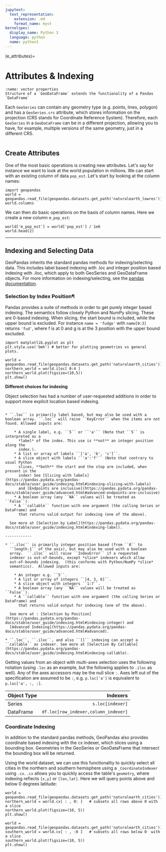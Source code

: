 ```yaml
---
jupytext:
  text_representation:
    extension: .md
    format_name: myst
kernelspec:
  display_name: Python 3
  language: python
  name: python3
---
```


(e_attributes)=
 
# Attributes & Indexing  

```{figure} ../_static/c_data_types/dataframe.svg
:name: vector properties 
Structure of a `GeoDataFrame` extends the functionality of a Pandas `DataFrame`
```

Each `GeoSeries` can contain any geometry type (e.g. points, lines, polygon) and has a `GeoSeries.crs` attribute, which stores information on the projection (CRS stands for Coordinate Reference System). Therefore, each `GeoSeries` in a `GeoDataFrame` can be in a different projection, allowing you to have, for example, multiple versions of the same geometry, just in a different CRS.


```{tip}  Becuase GeoPandas are so intertwined spend the time to learn more about here [Pandas User Guide](https://pandas.pydata.org/pandas-docs/stable/user_guide/index.html)
```

## Create Attributes

One of the most basic operations is creating new attributes. Let's say for instance we want to look at the world population in millions. We can start with an existing column of data `pop_est`. Let's start by looking at the column names:

```{code-cell} ipython3
import geopandas
world = geopandas.read_file(geopandas.datasets.get_path('naturalearth_lowres'))
world.columns
```
We can then do basic operations on the basis of column names. Here we create a new column `m_pop_est`:

```{code-cell} ipython3
world['m_pop_est'] = world['pop_est'] / 1e6
world.head(2)
```

------------------------


## Indexing and Selecting Data

GeoPandas inherits the standard pandas methods for indexing/selecting data. This includes label based indexing with .loc and integer position based indexing with .iloc, which apply to both GeoSeries and GeoDataFrame objects. For more information on indexing/selecting, see the [pandas documentation](https://pandas.pydata.org/pandas-docs/stable/user_guide/index.html).


### Selection by Index Position¶
 
Pandas provides a suite of methods in order to get purely integer based indexing. The semantics follow closely Python and NumPy slicing. These are 0-based indexing. When slicing, the start bound is included, while the upper bound is excluded.  For instance `name = 'fudge'` with `name[0:3]` returns `'fud'`, where f is at 0 and g is at the 3 position with the upper bound excluded. 

```{code-cell} ipython3
import matplotlib.pyplot as plt
plt.style.use('bmh') # better for plotting geometries vs general plots.

world = geopandas.read_file(geopandas.datasets.get_path('naturalearth_cities'))
northern_world = world.iloc[ 0:4 ]    
northern_world.plot(figsize=(10,5))  
plt.show()
```

**Different choices for indexing**

Object selection has had a number of user-requested additions in order to
support more explicit location based indexing.  

```{panels}

* ``.loc`` is primarily label based, but may also be used with a boolean array. ``.loc`` will raise ``KeyError`` when the items are not found. Allowed inputs are:

    * A single label, e.g. ``5`` or ``'a'`` (Note that ``5`` is interpreted as a
      *label* of the index. This use is **not** an integer position along the
      index.).
    * A list or array of labels ``['a', 'b', 'c']``.
    * A slice object with labels ``'a':'f'`` (Note that contrary to usual Python
      slices, **both** the start and the stop are included, when present in the
      index! See [Slicing with labels](https://pandas.pydata.org/pandas-docs/stable/user_guide/indexing.html#indexing-slicing-with-labels) 
      and [Endpoints are inclusive](https://pandas.pydata.org/pandas-docs/stable/user_guide/advanced.html#advanced-endpoints-are-inclusive) 
    * A boolean array (any ``NA`` values will be treated as ``False``).
    * A ``callable`` function with one argument (the calling Series or DataFrame) and
      that returns valid output for indexing (one of the above).

  See more at [Selection by Label](https://pandas.pydata.org/pandas-docs/stable/user_guide/indexing.html#indexing-label).

------------

* ``.iloc`` is primarily integer position based (from ``0`` to
  ``length-1`` of the axis), but may also be used with a boolean
  array.  ``.iloc`` will raise ``IndexError`` if a requested
  indexer is out-of-bounds, except *slice* indexers which allow
  out-of-bounds indexing.  (this conforms with Python/NumPy *slice*
  semantics).  Allowed inputs are:

    * An integer e.g. ``5``.
    * A list or array of integers ``[4, 3, 0]``.
    * A slice object with integers ``1:7``.
    * A boolean array (any ``NA`` values will be treated as ``False``).
    * A ``callable`` function with one argument (the calling Series or DataFrame) and
      that returns valid output for indexing (one of the above).

  See more at : [Selection by Position](https://pandas.pydata.org/pandas-docs/stable/user_guide/indexing.html#indexing-integer) and
  [Advanced Indexing](https://pandas.pydata.org/pandas-docs/stable/user_guide/advanced.html#advanced).

* ``.loc``, ``.iloc``, and also ``[]`` indexing can accept a ``callable`` as indexer. See more at [Selection By Callable](https://pandas.pydata.org/pandas-docs/stable/user_guide/indexing.html#indexing-callable).

```

Getting values from an object with multi-axes selection uses the following
notation (using ``.loc`` as an example, but the following applies to ``.iloc`` as
well). Any of the axes accessors may be the null slice ``:``. Axes left out of
the specification are assumed to be ``:``, e.g. ``p.loc['a']`` is equivalent to
``p.loc['a', :, :]``.


| Object Type    | Indexers    |
| :--- | ---: |
| Series    | `s.loc[indexer]`   |
| DataFrame    | `df.loc[row_indexer,column_indexer]`   |

### Coordinate Indexing 
In addition to the standard pandas methods, GeoPandas also provides coordinate based indexing with the cx indexer, which slices using a bounding box. Geometries in the GeoSeries or GeoDataFrame that intersect the bounding box will be returned.

Using the world dataset, we can use this functionality to quickly select all cities in the northern and southern hemisphere using a `_CoordinateIndexer` using `.cx`. `.cx` allows you to quickly access the table's `geometry`, where indexing reflects `[x,y]` or `[lon,lat]`. Here we will query points above and below 0 degrees latitude:

```{code-cell} ipython3
world = geopandas.read_file(geopandas.datasets.get_path('naturalearth_cities'))
northern_world = world.cx[ : , 0: ]   # subsets all rows above 0 with a slice
northern_world.plot(figsize=(10, 5))
plt.show()
```

```{code-cell} ipython3
world = geopandas.read_file(geopandas.datasets.get_path('naturalearth_cities'))
southern_world = world.cx[ : , :0 ]   # subsets all rows below 0  with a slice
southern_world.plot(figsize=(10, 5))
plt.show()
```
